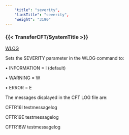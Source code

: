 ```yaml
---
    "title": "severity",
    "linkTitle": "severity",
    "weight": "3190"
---
```

<span id="severity"></span>

### {{< TransferCFT/SystemTitle  >}}

[WLOG](../../#WLOG)

Sets the SEVERITY parameter in the WLOG command to:

• INFORMATION = I (default)

• WARNING = W

• ERROR = E

The messages displayed in the CFT LOG file are:

CFTR16I testmessagelog

CFTR19E testmessagelog

CFTR18W testmessagelog
